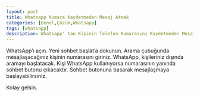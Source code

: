 ```yaml
---
layout: post
title: Whatsapp Numara Kaydetmeden Mesaj Atmak
categories: [Genel,Çözüm,Whatsapp]
tags: [whatsapp]
description: Whatsapp' tan Kişinin Telefon Numarasını Kaydetmeden Mesaj Atmak İçin
---
```



WhatsApp’ı açın.
Yeni sohbet başlat’a dokunun.
Arama çubuğunda mesajlaşacağınız kişinin numarasını giriniz.
WhatsApp, kişileriniz dışında aramayı başlatacak.
Kişi WhatsApp kullanıyorsa numarasının yanında sohbet butonu çıkacaktır.
Sohbet butonuna basarak mesajlaşmaya başlayabilirsiniz.


Kolay gelsin.

